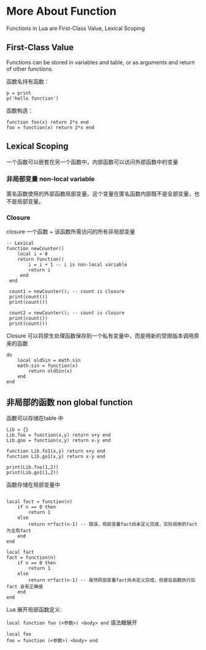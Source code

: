 # More About Function

Functions in Lua are First-Class Value, Lexical Scoping

## First-Class Value

Functions can be stored in variables and table, or as arguments and return of other functions.

函数名持有函数：

```
p = print
p('hello function')
```

函数构造：

```
function foo(x) return 2*x end
foo = function(x) return 2*x end
```

## Lexical Scoping

一个函数可以嵌套在另一个函数中，内部函数可以访问外部函数中的变量

### 非局部变量 non-local variable

匿名函数使用的外部函数局部变量。这个变量在匿名函数内部既不是全部变量，也不是局部变量。

### Closure

closure 一个函数 + 该函数所需访问的所有非局部变量

```
-- Lexical
function newCounter()
    local i = 0
    return function()
        i = i + 1 -- i is non-local variable
        return i
     end
 end

 count1 = newCounter(); -- count is closure
 print(count())
 print(count())

 count2 = newCounter(); -- count is closure
 print(count())
 print(count())
 ```

 Closure 可以将原生处理函数保存到一个私有变量中，而是用新的受限版本调用原来的函数

```
do
    local oldSin = math.sin
    math.sin = function(x)
        return oldSin(x)
    end
end
```

## 非局部的函数 non global function

函数可以存储在table 中

```
Lib = {}
Lib.foo = function(x,y) return x+y end
Lib.goo = function(x,y) return x-y end

function Lib.fo1(x,y) return x+y end
function Lib.go1(x,y) return x-y end

print(Lib.foo(1,2))
print(Lib.go1(1,2))
```

函数存储在局部变量中

```

local fact = function(n)
    if n == 0 then
        return 1
    else
        return n*fact(n-1) -- 错误，局部变量fact尚未定义完成，实际调用的fact为全局fact
    end
end

local fact
fact = function(n)
    if n == 0 then
        return 1
    else
        return n*fact(n-1) -- 虽然局部变量fact尚未定义完成，但是在函数执行后fact 会有正确值
    end
end
```

Lua 展开局部函数定义:

`local function foo (<参数>) <body> end` 语法糖展开
```
local foo
foo = function (<参数>) <body> end
```
